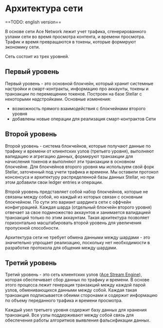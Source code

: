 # Архитектура сети

==TODO: english version==

В основе сети Ace Network лежит учет трафика, сгенерированного узлами сети во время просмотра контента, и времени просмотра. Трафик и время превращаются в токены, которые формируют экономику сети.

Сеть состоит из трех уровней.


## Первый уровень

Первый уровень - это основной блокчейн, который хранит системные настройки и смарт-контракты, информацию про аккаунты, токены и транзакции по перемещению токенов. Построен на базе Stellar с некоторыми надстройками. Основные изменения:

- возможность прямого взаимодействия с блокчейнами второго уровня
- добавлены новые операции для реализация смарт-контрактов Сети


## Второй уровень

Второй уровень - система блокчейнов, которые получают данные по трафику и времени от клиентских узлов (третьего уровня), выполняют валидацию и агрегацию данных, формируют транзакции для начисления токенов и выполняют эти транзакции в основном блокчейне. Для блокчейнов второго уровня мы используем свой форк Stellar, заточенный под учети трафика и времени. Мы оставили протокол консенсуса и архитектуру распределенной базы данных Stellar, но при этом добавили свои ledger entries и операции.

Второй уровень представляет собой набор блокчейнов, которые не связаны между собой, но каждый из которых связан с основным блокчейном. По сути это вариант шардинга сети с оффчейн конфигурацией. Каждая шарда (отдельный блокчейн второго уровня) отвечает за свое подмножество аккаунтов и занимается валидацией транзакций только по этим аккаунтам. Такая архитектура позволяет горизонтально масштабировать второй уровень для увеличения пропускной способности.

Архитектура сети не требует обмена данными между шардами - это значительно упрощает реализацию, поскольку нет необходимости в разработке протокола для общения между шардами.


## Третий уровень

Третий уровень - это сеть клиентских узлов ([Ace Stream Engine][1]), которая обеспечивает сбор данных по трафику и времени. В основе этого процесса лежит генерация транзакций между каждой парой узлов, обменивающихся данными между собой. Каждая такая транзакция подписывается обеими сторонами и содержит информацию по объему переданного трафика и времени просмотра.

Каждый узел третьего уровня содержит базу данных для хранения транзакций. Все узлы поддерживают между собой связь для обеспечения работы алгоритмов выявления фальсификации данных.

[1]: ../software/index.md#ace-stream-engine

